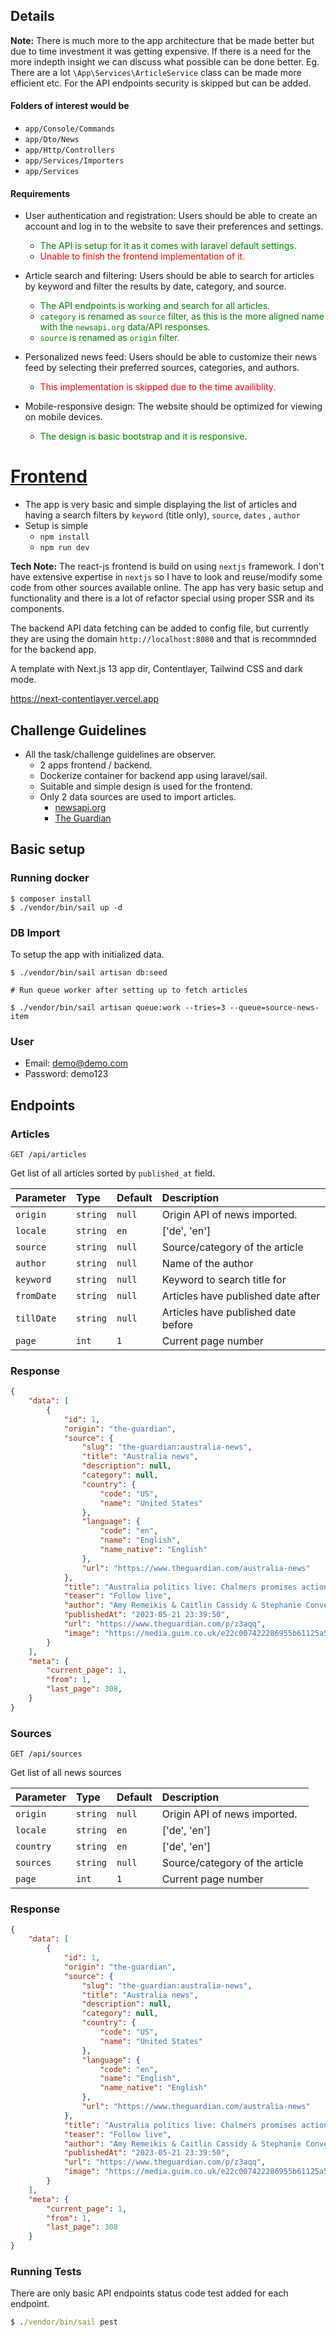 ## Details

**Note:** There is much more to the app architecture that be made better 
but due to time investment it was getting expensive. 
If there is a need for the more indepth insight we can discuss what possible can be done better. 
Eg. There are a lot `\App\Services\ArticleService` class can be made more efficient etc. For the API endpoints security is skipped but can be added.

#### Folders of interest would be
* `app/Console/Commands`
* `app/Dto/News`
* `app/Http/Controllers`
* `app/Services/Importers`
* `app/Services`

#### Requirements

* User authentication and registration: Users should be able to create an account and
log in to the website to save their preferences and settings.
  * <span style="color:green">The API is setup for it as it comes with laravel default settings.</span>
  * <span style="color:red">Unable to finish the frontend implementation of it.</span>
    
* Article search and filtering: Users should be able to search for articles by keyword
   and filter the results by date, category, and source.
    * <span style="color:green">The API endpoints is working and search for all articles.</span>
    * <span style="color:green">`category` is renamed as `source` filter, as this is the more aligned name with the `newsapi.org` data/API responses.<span>
    * <span style="color:green">`source` is renamed as `origin` filter.</span>

* Personalized news feed: Users should be able to customize their news feed by
   selecting their preferred sources, categories, and authors.
    * <span style="color:red">This implementation is skipped due to the time availiblity.</span>
* Mobile-responsive design: The website should be optimized for viewing on mobile
   devices.
    * <span style="color:green">The design is basic bootstrap and it is responsive.</span>

# [Frontend](https://github.com/mubasharkk/innoscripta-frontend)
* The app is very basic and simple displaying the list of articles and having a search filters by `keyword` (title only), `source`, `dates` , `author`
* Setup is simple
    * `npm install`
    * `npm run dev`

**Tech Note:**  The react-js frontend is build on using `nextjs` framework. I don't have extensive expertise in `nextjs` so I have to look and reuse/modify some code from other sources available online.
The app has very basic setup and functionality and there is a lot of refactor special using proper SSR and its components.  

The backend API data fetching can be added to config file, but currently they are using the domain `http://localhost:8080` and that is recommnded for the backend app.

A template with Next.js 13 app dir, Contentlayer, Tailwind CSS and dark mode.

https://next-contentlayer.vercel.app

## Challenge Guidelines

* All the task/challenge guidelines are observer. 
  * 2 apps frontend / backend.
  * Dockerize container for backend app using laravel/sail.
  * Suitable and simple design is used for the frontend.
  * Only 2 data sources are used to import articles. 
    * [newsapi.org](https://newsapi.org/)
    * [The Guardian](https://open-platform.theguardian.com/documentation/)
## Basic setup

### Running docker

```
$ composer install
$ ./vendor/bin/sail up -d 
```

### DB Import

To setup the app with initialized data. 

```
$ ./vendor/bin/sail artisan db:seed

# Run queue worker after setting up to fetch articles

$ ./vendor/bin/sail artisan queue:work --tries=3 --queue=source-news-item
```

### User

* Email: demo@demo.com
* Password: demo123

## Endpoints

### Articles

```http
GET /api/articles
```

Get list of all articles sorted by `published_at` field.

| Parameter  | Type     | Default | Description                                |
|:-----------|:---------|:--------|:-------------------------------------------|
| `origin`   | `string` | `null`  | Origin API of news imported.               |
| `locale`   | `string` | `en`    | ['de', 'en']                               |
| `source`   | `string` | `null`  | Source/category of the article             |
| `author`   | `string` | `null`  | Name of the author                         |
| `keyword`  | `string` | `null`  | Keyword to search title for                |
| `fromDate` | `string` | `null`  | Articles have published date after         |
| `tillDate` | `string` | `null`  | Articles have published date before        |
| `page`     | `int`    | `1`     | Current page number                        |

### Response

```json
{
    "data": [
        {
            "id": 1,
            "origin": "the-guardian",
            "source": {
                "slug": "the-guardian:australia-news",
                "title": "Australia news",
                "description": null,
                "category": null,
                "country": {
                    "code": "US",
                    "name": "United States"
                },
                "language": {
                    "code": "en",
                    "name": "English",
                    "name_native": "English"
                },
                "url": "https://www.theguardian.com/australia-news"
            },
            "title": "Australia politics live: Chalmers promises action on consultants’ ‘inexcusable’ use of government secrets; BNPL reforms to be announced",
            "teaser": "Follow live",
            "author": "Amy Remeikis & Caitlin Cassidy & Stephanie Convery",
            "publishedAt": "2023-05-21 23:39:50",
            "url": "https://www.theguardian.com/p/z3aqq",
            "image": "https://media.guim.co.uk/e22c007422286955b61125a5d138d4eb17ecff49/1004_67_4230_2540/500.jpg"
        }
    ],
    "meta": {
        "current_page": 1,
        "from": 1,
        "last_page": 308,
    }
}
``` 

### Sources

```http
GET /api/sources
```
Get list of all news sources

| Parameter | Type     | Default | Description                    |
|:----------|:---------|:--------|:-------------------------------|
| `origin`  | `string` | `null`  | Origin API of news imported.   |
| `locale`  | `string` | `en`    | ['de', 'en']                   |
| `country` | `string` | `en`    | ['de', 'en']                   |
| `sources` | `string` | `null`  | Source/category of the article |
| `page`    | `int`    | `1`     | Current page number            |

### Response

```json
{
    "data": [
        {
            "id": 1,
            "origin": "the-guardian",
            "source": {
                "slug": "the-guardian:australia-news",
                "title": "Australia news",
                "description": null,
                "category": null,
                "country": {
                    "code": "US",
                    "name": "United States"
                },
                "language": {
                    "code": "en",
                    "name": "English",
                    "name_native": "English"
                },
                "url": "https://www.theguardian.com/australia-news"
            },
            "title": "Australia politics live: Chalmers promises action on consultants’ ‘inexcusable’ use of government secrets; BNPL reforms to be announced",
            "teaser": "Follow live",
            "author": "Amy Remeikis & Caitlin Cassidy & Stephanie Convery",
            "publishedAt": "2023-05-21 23:39:50",
            "url": "https://www.theguardian.com/p/z3aqq",
            "image": "https://media.guim.co.uk/e22c007422286955b61125a5d138d4eb17ecff49/1004_67_4230_2540/500.jpg"
        }
    ],
    "meta": {
        "current_page": 1,
        "from": 1,
        "last_page": 308
    }
}
``` 

### Running Tests

There are only basic API endpoints status code test added for each endpoint. 

```cmd
$ ./vendor/bin/sail pest 
```
